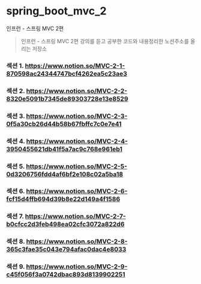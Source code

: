 # spring_boot_mvc_2

인프런 - 스프링 MVC 2편

> 인프런 - 스프링 MVC 2편 강의를 듣고 공부한 코드와 내용정리한 노션주소를 올리는 저장소

### 섹션 1. https://www.notion.so/MVC-2-1-870598ac24344747bcf4262ea5c23ae3

### 섹션 2. https://www.notion.so/MVC-2-2-8320e5091b7345de89303728e13e8529

### 섹션 3. https://www.notion.so/MVC-2-3-0f5a30cb26d44b58b67fbffc7c0e7e41

### 섹션 4. https://www.notion.so/MVC-2-4-3950455621db41f5a7ac9c768e961eb1

### 섹션 5. https://www.notion.so/MVC-2-5-0d3206756fdd4af6bf2e108c02a5ba18

### 섹션 6. https://www.notion.so/MVC-2-6-fcf15d4ffb694d39b8e22d149a4f1586

### 섹션 7. https://www.notion.so/MVC-2-7-b0cfcc2d3feb498ea02cfc3072a822d6

### 섹션 8. https://www.notion.so/MVC-2-8-365c3fae35c043e794afac0dac4e8033

### 섹션 9. https://www.notion.so/MVC-2-9-c45f056f3a0742dbac893d8139902251
